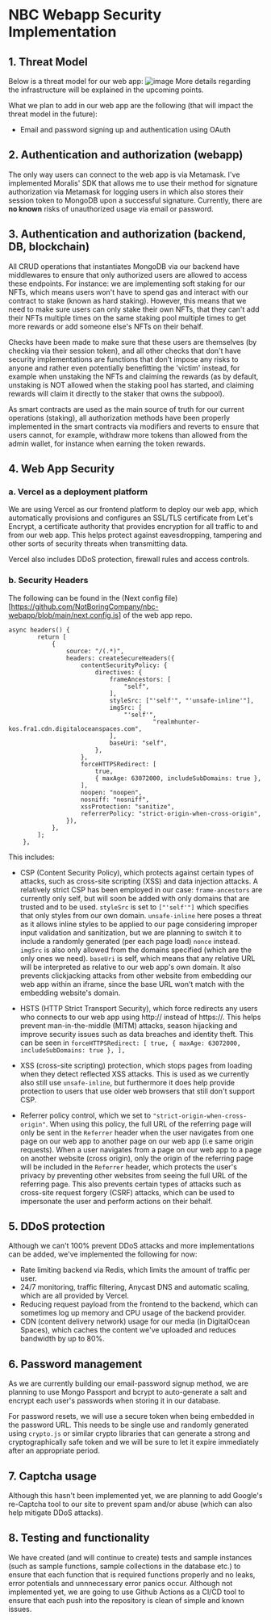 # NBC Webapp Security Implementation
## 1. Threat Model
Below is a threat model for our web app:
![image](https://user-images.githubusercontent.com/60882255/235114351-64b90af6-5c0c-49b4-82f0-7026b619e224.png)
More details regarding the infrastructure will be explained in the upcoming points.

What we plan to add in our web app are the following (that will impact the threat model in the future):
- Email and password signing up and authentication using OAuth

## 2. Authentication and authorization (webapp)
The only way users can connect to the web app is via Metamask. I've implemented Moralis' SDK that allows me to use their method for signature authorization via Metamask for logging users in which also stores their session token to MongoDB upon a successful signature. Currently, there are **no known** risks of unauthorized usage via email or password.

## 3. Authentication and authorization (backend, DB, blockchain)
All CRUD operations that instantiates MongoDB via our backend have middlewares to ensure that only authorized users are allowed to access these endpoints. For instance: we are implementing soft staking for our NFTs, which means users won't have to spend gas and interact with our contract to stake (known as hard staking). However, this means that we need to make sure users can only stake their own NFTs, that they can't add their NFTs multiple times on the same staking pool multiple times to get more rewards or add someone else's NFTs on their behalf. 

Checks have been made to make sure that these users are themselves (by checking via their session token), and all other checks that don't have security implementations are functions that don't impose any risks to anyone and rather even potentially benefitting the 'victim' instead, for example when unstaking the NFTs and claiming the rewards (as by default, unstaking is NOT allowed when the staking pool has started, and claiming rewards will claim it directly to the staker that owns the subpool).

As smart contracts are used as the main source of truth for our current operations (staking), all authorization methods have been properly implemented in the smart contracts via modifiers and reverts to ensure that users cannot, for example, withdraw more tokens than allowed from the admin wallet, for instance when earning the token rewards.

## 4. Web App Security
### a. Vercel as a deployment platform
We are using Vercel as our frontend platform to deploy our web app, which automatically provisions and configures an SSL/TLS certificate from Let's Encrypt, a certificate authority that provides encryption for all traffic to and from our web app. This helps protect against eavesdropping, tampering and other sorts of security threats when transmitting data. 

Vercel also includes DDoS protection, firewall rules and access controls.
### b. Security Headers
The following can be found in the (Next config file)[https://github.com/NotBoringCompany/nbc-webapp/blob/main/next.config.js] of the web app repo.
```
async headers() {
		return [
			{
				source: "/(.*)",
				headers: createSecureHeaders({
					contentSecurityPolicy: {
						directives: {
							frameAncestors: [
								"self",
							],
							styleSrc: ["'self'", "'unsafe-inline'"],
							imgSrc: [
								"'self'",
                						"realmhunter-kos.fra1.cdn.digitaloceanspaces.com",
							],
							baseUri: "self",
						},
					},
					forceHTTPSRedirect: [
						true,
						{ maxAge: 63072000, includeSubDomains: true },
					],
					noopen: "noopen",
					nosniff: "nosniff",
					xssProtection: "sanitize",
					referrerPolicy: "strict-origin-when-cross-origin",
				}),
			},
		];
	},
  ```
This includes:
- CSP (Content Security Policy), which protects against certain types of attacks, such as cross-site scripting (XSS) and data injection attacks. A relatively strict CSP has been employed in our case: `frame-ancestors` are currently only self, but will soon be added with only domains that are trusted and to be used. `styleSrc` is set to `["'self'"]` which specifies that only styles from our own domain. `unsafe-inline` here poses a threat as it allows inline styles to be applied to our page considering improper input validation and sanitization, but we are planning to switch it to include a randomly generated (per each page load) `nonce` instead. `imgSrc` is also only allowed from the domains specified (which are the only ones we need). `baseUri` is self, which means that any relative URL will be interpreted as relative to our web app's own domain. It also prevents clickjacking attacks from other website from embedding our web app within an iframe, since the base URL won't match with the embedding website's domain.

- HSTS (HTTP Strict Transport Security), which force redirects any users who connects to our web app using http:// instead of https://. This helps prevent man-in-the-middle (MITM) attacks, season hijacking and improve security issues such as data breaches and identity theft. This can be seen in `forceHTTPSRedirect: [
						true,
						{ maxAge: 63072000, includeSubDomains: true },
					],`
- XSS (cross-site scripting) protection, which stops pages from loading when they detect reflected XSS attacks. This is used as we currently also still use `unsafe-inline`, but furthermore it does help provide protection to users that use older web browsers that still don't support CSP.

- Referrer policy control, which we set to `"strict-origin-when-cross-origin"`. When using this policy, the full URL of the referring page will only be sent in the `Referrer` header when the user navigates from one page on our web app to another page on our web app (i.e same origin requests). When a user navigates from a page on our web app to a page on another website (cross origin), only the origin of the referring page will be included in the `Referrer` header, which protects the user's privacy by preventing other websites from seeing the full URL of the referring page. This also prevents certain types of attacks such as cross-site request forgery (CSRF) attacks, which can be used to impersonate the user and perform actions on their behalf.

## 5. DDoS protection
Although we can't 100% prevent DDoS attacks and more implementations can be added, we've implemented the following for now:
- Rate limiting backend via Redis, which limits the amount of traffic per user.
- 24/7 monitoring, traffic filtering, Anycast DNS and automatic scaling, which are all provided by Vercel.
- Reducing request payload from the frontend to the backend, which can sometimes log up memory and CPU usage of the backend provider.
- CDN (content delivery network) usage for our media (in DigitalOcean Spaces), which caches the content we've uploaded and reduces bandwidth by up to 80%.

## 6. Password management
As we are currently building our email-password signup method, we are planning to use Mongo Passport and bcrypt to auto-generate a salt and encrypt each user's passwords when storing it in our database.

For password resets, we will use a secure token when being embedded in the password URL. This needs to be single use and randomly generated using `crypto.js` or similar crypto libraries that can generate a strong and cryptographically safe token and we will be sure to let it expire immediately after an appropriate period.

## 7. Captcha usage
Although this hasn't been implemented yet, we are planning to add Google's re-Captcha tool to our site to prevent spam and/or abuse (which can also help mitigate DDoS attacks).

## 8. Testing and functionality
We have created (and will continue to create) tests and sample instances (such as sample functions, sample collections in the database etc.) to ensure that each function that is required functions properly and no leaks, error potentials and unnnecessary error panics occur. Although not implemented yet, we are going to use Github Actions as a CI/CD tool to ensure that each push into the repository is clean of simple and known issues.
